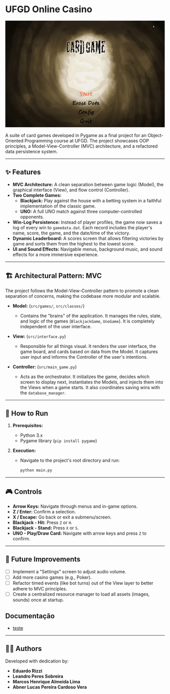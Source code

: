 # UFGD Online Casino

![Gameplay GIF](Apresentation1.gif)

A suite of card games developed in Pygame as a final project for an Object-Oriented Programming course at UFGD. The project showcases OOP principles, a Model-View-Controller (MVC) architecture, and a refactored data persistence system.

---

## ✨ Features

-   **MVC Architecture:** A clean separation between game logic (Model), the graphical interface (View), and flow control (Controller).
-   **Two Complete Games:**
    -   **Blackjack:** Play against the house with a betting system in a faithful implementation of the classic game.
    -   **UNO:** A full UNO match against three computer-controlled opponents.
-   **Win-Log Persistence:** Instead of player profiles, the game now saves a log of every win to `gamedata.dat`. Each record includes the player's name, score, the game, and the date/time of the victory.
-   **Dynamic Leaderboard:** A scores screen that allows filtering victories by game and sorts them from the highest to the lowest score.
-   **UI and Sound Effects:** Navigable menus, background music, and sound effects for a more immersive experience.

---

## 🏗️ Architectural Pattern: MVC

The project follows the Model-View-Controller pattern to promote a clean separation of concerns, making the codebase more modular and scalable.

-   **Model:** (`src/games/`, `src/classes/`)
    -   Contains the "brains" of the application. It manages the rules, state, and logic of the games (`BlackjackGame`, `UnoGame`). It is completely independent of the user interface.

-   **View:** (`src/interface.py`)
    -   Responsible for all things visual. It renders the user interface, the game board, and cards based on data from the Model. It captures user input and informs the Controller of the user's intentions.

-   **Controller:** (`src/main_game.py`)
    -   Acts as the orchestrator. It initializes the game, decides which screen to display next, instantiates the Models, and injects them into the Views when a game starts. It also coordinates saving wins with the `database_manager`.

---

## 🚀 How to Run

1.  **Prerequisites:**
    -   Python 3.x
    -   Pygame library (`pip install pygame`)

2.  **Execution:**
    -   Navigate to the project's root directory and run:
        ```bash
        python main.py
        ```

---

## 🎮 Controls

-   **Arrow Keys:** Navigate through menus and in-game options.
-   **Z / Enter:** Confirm a selection.
-   **X / Escape:** Go back or exit a submenu/screen.
-   **Blackjack - Hit:** Press `Z` or `H`.
-   **Blackjack - Stand:** Press `X` or `S`.
-   **UNO - Play/Draw Card:** Navigate with arrow keys and press `Z` to confirm.

---

## 🔮 Future Improvements

-   [ ] Implement a "Settings" screen to adjust audio volume.
-   [ ] Add more casino games (e.g., Poker).
-   [ ] Refactor timed events (like bot turns) out of the View layer to better adhere to MVC principles.
-   [ ] Create a centralized resource manager to load all assets (images, sounds) once at startup.

## Documentação

- [teste](docs/_build/html/index.html)

---

## 🧑‍💻 Authors

Developed with dedication by:
- **Eduardo Rizzi**
- **Leandro Peres Sobreira**
- **Marcos Henrique Almeida Lima**
- **Abner Lucas Pereira Cardoso Vera**